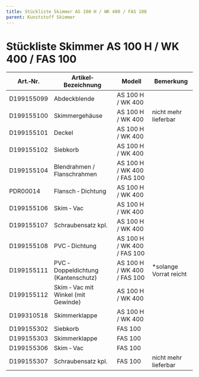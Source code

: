 ```yaml
---
title: Stückliste Skimmer AS 100 H / WK 400 / FAS 100
parent: Kunststoff Skimmer
---
```


# Stückliste Skimmer AS 100 H / WK 400 / FAS 100

|Art.‐Nr.|Artikel‐Bezeichnung|Modell|Bemerkung|
|---|---|---|---|
|D199155099|Abdeckblende|AS 100 H / WK 400| |
|D199155100|Skimmergehäuse|AS 100 H / WK 400|nicht mehr lieferbar|
|D199155101|Deckel|AS 100 H / WK 400| |
|D199155102|Siebkorb|AS 100 H / WK 400| |
|D199155104|Blendrahmen / Flanschrahmen|AS 100 H / WK 400 / FAS 100| |
|PDR00014|Flansch ‐ Dichtung|AS 100 H / WK 400| |
|D199155106|Skim ‐ Vac|AS 100 H / WK 400| |
|D199155107|Schraubensatz kpl.|AS 100 H / WK 400| |
|D199155108|PVC ‐ Dichtung|AS 100 H / WK 400 / FAS 100| |
|D199155111|PVC ‐ Doppeldichtung (Kantenschutz)|AS 100 H / WK 400 / FAS 100|*solange Vorrat reicht|
|D199155112|Skim ‐ Vac mit Winkel (mit Gewinde)|AS 100 H / WK 400| |
|D199310518|Skimmerklappe|AS 100 H / WK 400| |
|D199155302|Siebkorb|FAS 100| |
|D199155303|Skimmerklappe|FAS 100| |
|D199155306|Skim ‐ Vac|FAS 100| |
|D199155307|Schraubensatz kpl.|FAS 100|nicht mehr lieferbar|
